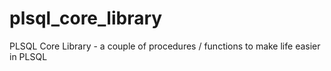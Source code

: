 # plsql_core_library
PLSQL Core Library - a couple of procedures / functions to make life easier in PLSQL
